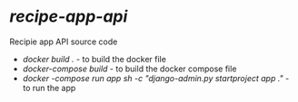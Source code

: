 # *recipe-app-api*
Recipie app API source code

- *docker build .* - to build the docker file 
- *docker-compose build* - to build the docker compose file
- *docker -compose run app sh -c  "django-admin.py startproject app ."* - to run the app 
